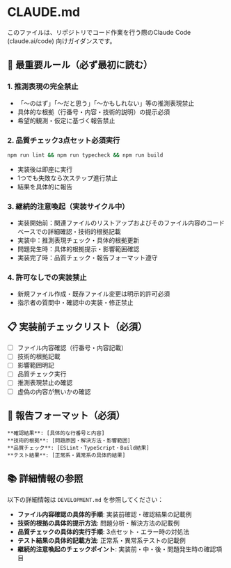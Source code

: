 # CLAUDE.md

このファイルは、リポジトリでコード作業を行う際のClaude Code (claude.ai/code) 向けガイダンスです。

## 🚨 **最重要ルール（必ず最初に読む）**

### **1. 推測表現の完全禁止**
- 「〜のはず」「〜だと思う」「〜かもしれない」等の推測表現禁止
- 具体的な根拠（行番号・内容・技術的説明）の提示必須
- 希望的観測・仮定に基づく報告禁止

### **2. 品質チェック3点セット必須実行**
```bash
npm run lint && npm run typecheck && npm run build
```
- 実装後は即座に実行
- 1つでも失敗なら次ステップ進行禁止
- 結果を具体的に報告

### **3. 継続的注意喚起（実装サイクル中）**
- 実装開始前：関連ファイルのリストアップおよびそのファイル内容のコードベースでの詳細確認・技術的根拠記載
- 実装中：推測表現チェック・具体的根拠更新
- 問題発生時：具体的根拠提示・影響範囲確認
- 実装完了時：品質チェック・報告フォーマット遵守

### **4. 許可なしでの実装禁止**
- 新規ファイル作成・既存ファイル変更は明示的許可必須
- 指示者の質問中・確認中の実装・修正禁止

## 📋 **実装前チェックリスト（必須）**
- [ ] ファイル内容確認（行番号・内容記載）
- [ ] 技術的根拠記載
- [ ] 影響範囲明記
- [ ] 品質チェック実行
- [ ] 推測表現禁止の確認
- [ ] 虚偽の内容が無いかの確認

## 📝 **報告フォーマット（必須）**
```
**確認結果**: [具体的な行番号と内容]
**技術的根拠**: [問題原因・解決方法・影響範囲]
**品質チェック**: [ESLint・TypeScript・Build結果]
**テスト結果**: [正常系・異常系の具体的結果]
```

## 📚 **詳細情報の参照**

以下の詳細情報は `DEVELOPMENT.md` を参照してください：
- **ファイル内容確認の具体的手順**: 実装前確認・確認結果の記載例
- **技術的根拠の具体的提示方法**: 問題分析・解決方法の記載例
- **品質チェックの具体的実行手順**: 3点セット・エラー時の対処法
- **テスト結果の具体的記載方法**: 正常系・異常系テストの記載例
- **継続的注意喚起のチェックポイント**: 実装前・中・後・問題発生時の確認項目